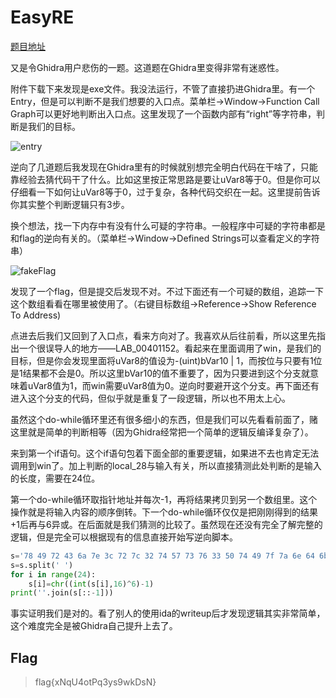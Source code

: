 # EasyRE

[题目地址](https://adworld.xctf.org.cn/challenges/details?hash=608d97ab-8be2-41fa-8f6f-0fe0459a95a0_2)

又是令Ghidra用户悲伤的一题。这道题在Ghidra里变得非常有迷惑性。

附件下载下来发现是exe文件。我没法运行，不管了直接扔进Ghidra里。有一个Entry，但是可以判断不是我们想要的入口点。菜单栏->Window->Function Call Graph可以更好地判断出入口点。这里发现了一个函数内部有“right”等字符串，判断是我们的目标。

![entry](../../images/theEntry.png)

逆向了几道题后我发现在Ghidra里有的时候就别想完全明白代码在干啥了，只能靠经验去猜代码干了什么。比如这里按正常思路是要让uVar8等于0。但是你可以仔细看一下如何让uVar8等于0，过于复杂，各种代码交织在一起。这里提前告诉你其实整个判断逻辑只有3步。

换个想法，找一下内存中有没有什么可疑的字符串。一般程序中可疑的字符串都是和flag的逆向有关的。（菜单栏->Window->Defined Strings可以查看定义的字符串）

![fakeFlag](../../images/fakeFlag.png)

发现了一个flag，但是提交后发现不对。不过下面还有一个可疑的数组，追踪一下这个数组看看在哪里被使用了。（右键目标数组->Reference->Show Reference To Address)

点进去后我们又回到了入口点，看来方向对了。我喜欢从后往前看，所以这里先指出一个很误导人的地方——LAB_00401152。看起来在里面调用了win，是我们的目标，但是你会发现里面将uVar8的值设为-(uint)bVar10 | 1，而按位与只要有1位是1结果都不会是0。所以这里bVar10的值不重要了，因为只要进到这个分支就意味着uVar8值为1，而win需要uVar8值为0。逆向时要避开这个分支。再下面还有进入这个分支的代码，但似乎就是重复了一段逻辑，所以也不用太上心。

虽然这个do-while循环里还有很多细小的东西，但是我们可以先看看前面了，赌这里就是简单的判断相等（因为Ghidra经常把一个简单的逻辑反编译复杂了）。

来到第一个if语句。这个if语句包着下面全部的重要逻辑，如果进不去也肯定无法调用到win了。加上判断的local_28与输入有关，所以直接猜测此处判断的是输入的长度，需要在24位。

第一个do-while循环取指针地址并每次-1，再将结果拷贝到另一个数组里。这个操作就是将输入内容的顺序倒转。下一个do-while循环仅仅是把刚刚得到的结果+1后再与6异或。在后面就是我们猜测的比较了。虽然现在还没有完全了解完整的逻辑，但是完全可以根据现有的信息直接开始写逆向脚本。

```python
s='78 49 72 43 6a 7e 3c 72 7c 32 74 57 73 76 33 50 74 49 7f 7a 6e 64 6b 61'
s=s.split(' ')
for i in range(24):
    s[i]=chr((int(s[i],16)^6)-1)
print(''.join(s[::-1]))
```

事实证明我们是对的。看了别人的使用ida的writeup后才发现逻辑其实非常简单，这个难度完全是被Ghidra自己提升上去了。

## Flag
> flag{xNqU4otPq3ys9wkDsN}